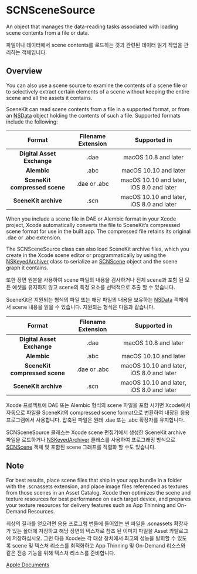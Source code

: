 # SCNSceneSource
An object that manages the data-reading tasks associated with loading scene contents from a file or data.

파일이나 데이터에서 scene contents를 로드하는 것과 관련된 데이터 읽기 작업을 관리하는 객체입니다.

## Overview
You can also use a scene source to examine the contents of a scene file or to selectively extract certain elements of a scene without keeping the entire scene and all the assets it contains.

SceneKit can read scene contents from a file in a supported format, or from an [NSData][1] object holding the contents of such a file. Supported formats include the following:

| Format | Filename Extension | Supported in |
| :--: | :--: | :--: |
| **Digital Asset Exchange** | .dae | macOS 10.8 and later |
| **Alembic** | .abc | macOS 10.10 and later |
| **SceneKit compressed scene** | .dae or .abc | macOS 10.10 and later, iOS 8.0 and later |
| **SceneKit archive** | .scn | macOS 10.10 and later, iOS 8.0 and later |

When you include a scene file in DAE or Alembic format in your Xcode project, Xcode automatically converts the file to SceneKit’s compressed scene format for use in the built app. The compressed file retains its original .dae or .abc extension.

The SCNSceneSource class can also load SceneKit archive files, which you create in the Xcode scene editor or programmatically by using the [NSKeyedArchiver][2] class to serialize an [SCNScene][3] object and the scene graph it contains.

또한 장면 원본을 사용하여 scene 파일의 내용을 검사하거나 전체 scene과 포함 된 모든 에셋을 유지하지 않고 scene의 특정 요소를 선택적으로 추출 할 수 있습니다.

SceneKit은 지원되는 형식의 파일 또는 해당 파일의 내용을 보유하는 [NSData][1] 객체에서 scene 내용을 읽을 수 있습니다. 지원되는 형식은 다음과 같습니다.

| Format | Filename Extension | Supported in |
| :--: | :--: | :--: |
| **Digital Asset Exchange** | .dae | macOS 10.8 and later |
| **Alembic** | .abc | macOS 10.10 and later |
| **SceneKit compressed scene** | .dae or .abc | macOS 10.10 and later, iOS 8.0 and later |
| **SceneKit archive** | .scn | macOS 10.10 and later, iOS 8.0 and later |

Xcode 프로젝트에 DAE 또는 Alembic 형식의 scene 파일을 포함 시키면 Xcode에서 자동으로 파일을 SceneKit의 compressed scene format으로 변환하여 내장된 응용 프로그램에서 사용합니다. 압축된 파일은 원래 .dae 또는 .abc 확장자를 유지합니다.

SCNSceneSource 클래스는 Xcode scene 편집기에서 생성한 SceneKit archive 파일을 로드하거나 [NSKeyedArchiver][2] 클래스를 사용하여 프로그래밍 방식으로 [SCNScene][3] 객체 및 포함된 scene 그래프를 직렬화 할 수도 있습니다.


## Note
For best results, place scene files that ship in your app bundle in a folder with the .scnassets extension, and place image files referenced as textures from those scenes in an Asset Catalog. Xcode then optimizes the scene and texture resources for best performance on each target device, and prepares your texture resources for delivery features such as App Thinning and On-Demand Resources.

최상의 결과를 얻으려면 응용 프로그램 번들에 들어있는 씬 파일을 .scnassets 확장자가 있는 폴더에 저장하고 해당 장면의 텍스처로 참조 된 이미지 파일을 Asset 카탈로그에 저장하십시오. 그런 다음 Xcode는 각 대상 장치에서 최고의 성능을 발휘할 수 있도록 scene 및 텍스처 리소스를 최적화하고 App Thinning 및 On-Demand 리소스와 같은 전송 기능을 위해 텍스처 리소스를 준비합니다.




[Apple Documents][apple]



[1]: https://developer.apple.com/documentation/foundation/nsdata
[2]: https://developer.apple.com/documentation/foundation/nskeyedarchiver
[3]: /01_iOS/SceneKit/SCNScene.md
[apple]: https://developer.apple.com/documentation/scenekit/scnscenesource
